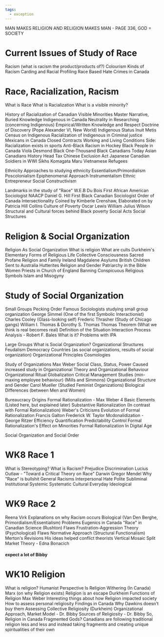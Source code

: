 ```yaml
---
tags:
  - exception
---
```

MAN MAKES RELIGION AND RELIGION MAKES MAN - PAGE 336, GOD = SOCIETY

# Current Issues of Study of Race
Racism (what is racism the product/products of?)
Colourism
Kinds of Racism
Carding and Racial Profiling
Race Based Hate Crimes in Canada

# Race, Racialization, Racism
What is Race
What is Racialization
What is a visible minority?

History of Racialization of Canadian Visible Minorities
	Master Narrative, Buried Knowledge
	Indigenous in Canada
		Neutrality in Researching (concerning Indigenous)
		Empirical/Written Knowledge and Respect
		Doctrine of Discovery (Pope Alexander VI, New World)
		Indigenous Status
			Inuit
			Metis
		Census on Indigenous
		Racialization of Indigenous in Criminal justice
	Mexicans in Canada
		Closed Contracts
		Working and Living Conditions
	Side: Racialization exists in sports
		Anti-Black Racism in Hockey
	Black People in Canada
		Viola Desmond
		Black One-Thousand
		Black Canadians Today
	Asian Canadians
		History
		Head Tax
		Chinese Exclusion Act
		Japanese Canadian Soldiers in WWI
		Sikhs
			Komagata Maru
		Vietnamese Refugees

Ethnicity
	Approaches to studying ethnicity
		Essentialism/Primordialism
		Poscolonialism
		Epiphenomenal Approach
		Instrumentalism
	Ethnic Entrepreneur
	Social Constructivism

Landmarks in the study of "Race"
	W.E.B Du Bois
		First African American Sociologist
		NAACP
	Daniel G. Hill
		First Black Canadian Sociologist
		Order of Canada
	Intersectionality
		Coined by Kimberle Crenshaw, Elaborated on by Patricia Hill Collins
	Culture of Poverty
		Oscar Lewis
		William Julius Wilson
			Structural and Cultural forces behind Black poverty
				Social Acts
				Social Structures

# Religion & Social Organization
Religion As Social Organization
	What is religion
	What are cults
Durkheim's Elementary Forms of Religious Life
	Collective Consciousness
	Sacred
	Profane
Religion and Family
	Ireland Magdalene Asylums
	British Children Sent to Australia
	Hutterites
Religion and Gender
	Patriarchy in the Bible
	Women Priests in Church of England
	Banning Conspicuous Religious Symbols
	Islam and Misogyny

# Study of Social Organization
Small Groups
	Pecking Order
	Famous Sociologists studying small group organization
		George Simmel (One of the first Symbolic Interactionist)
		Charles Cooley (Glass-looking self)
		Frederic Thrasher (Study of Chicago gangs)
		William I. Thomas & Dorothy S. Thomas
			Thomas Theorem (What we think is real becomes real)
			Definition of the Situation
	Interaction Process Analysis - Robert F. Bales
		What is it?
		Problems with IPA

Large Groups
	What is Social Organization?
	Organizational Structures
		Feudalism
		Democracy
		Countries (as social organizations, results of social organization)
	Organizational Principles
		Cosmologies

Study of Organizations
	Max Weber
		Social Class, Status, Power
		Caused increased study in Organizational Theory and Organizational Behaviour
	Organizational Ritual
	Globalization
	Critical Management Studies (min-maxing employee behaviour) (Mills and Simmons)
	Organizational Structure and Gender
		Carol Mueller (Studied Feminist Organizations)
		Biological Differences (between Men and Women)

Bureaucracy
	Origins
	Formal Rationalization - Max Weber
		4 Basic Elements (Listed here, but explained later)
		Substantive Rationalization (In contrast with Formal Rationalization)
		Weber's Criticisms
		Evolution of Formal Rationalization
			Francis Galton
			Frederick W. Taylor
	Mcdonalidization - George Ritzer
		Efficiency
		Quantification
		Predictability
		Control
	Formal Rationalization's Effect on Minorities
	Formal Rationalization In Digital Age

Social Organization and Social Order

# WK8 Race 1
What is Stereotyping?
What is Racism?
	Prejudice
	Discrimination
Lucius Outlaw - "Toward a Critical Theory on Race"
Darwin
Gregor Mendel
Why "Race" is bullshit
General Racisms
	Interpersonal
		Hate
		Polite
		Subliminal
	Institutional
		Systemic
		Systematic
	Cultural
		Everyday
		Ideological

# WK9 Race 2
Reena Virk
Explanations on why Racism occurs
	Biological (Van Den Berghe, Primordialism/Essentialism)
		Problems
		Eugenics in Canada
		"Race" in Canadian Science (Rushton)
			Flaws
	Frustration-Aggression Theory (Psychological)
		Flaws
	Normative Approach (Structural Functionalism)
		Merton's Revisions
			His ideas helped conflict theorists
		Vertical Mosaic
	Split Market Theory - Edna Bonacich

#### expect a lot of Bibby
# WK10 Religion 
What is religion?
Humanist Perspective
Is Religion Withering (In Canada)
Marx (on why Religion exists)
	Religion is an escape
Durkheim
	Functions of Religion
Max Weber
	Interesting things about how Religion impacted society
How to assess personal religiosity
	Findings in Canada
		Why Dawkins doesn't buy them
Assessing Collective Religiosity (Durkheim)
	Organizational Approach, Market Model - Dr. Bibby
Sources of Religiosity - Dr. Bibby
So, Religion in Canada
Fragmented Gods?
	Canadians are following traditional religion less and less and instead taking fragments and creating unique spiritualities of their own